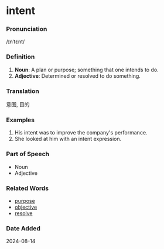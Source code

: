 # intent
### Pronunciation
/ɪnˈtɛnt/
### Definition
1. **Noun**: A plan or purpose; something that one intends to do.
2. **Adjective**: Determined or resolved to do something.
### Translation
意图, 目的
### Examples
1. His intent was to improve the company's performance.
2. She looked at him with an intent expression.
### Part of Speech
- Noun
- Adjective
### Related Words
- [purpose](purpose.md)
- [objective](objective.md)
- [resolve](resolve.md)
### Date Added
2024-08-14